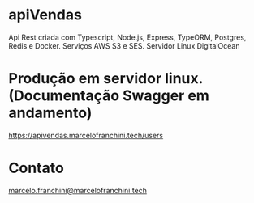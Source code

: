 # apiVendas
Api Rest criada com Typescript, Node.js, Express, TypeORM, Postgres, Redis e Docker.
Serviços AWS S3 e SES.
Servidor Linux DigitalOcean

# Produção em servidor linux. (Documentação Swagger em andamento)

https://apivendas.marcelofranchini.tech/users

# Contato
marcelo.franchini@marcelofranchini.tech



